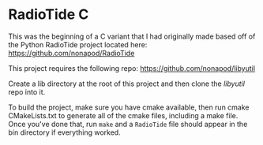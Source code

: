 # RadioTide C

This was the beginning of a C variant that I had originally made
based off of the Python RadioTide project located here:
https://github.com/nonapod/RadioTide

This project requires the following repo:
https://github.com/nonapod/libyutil

Create a lib directory at the root of this project and then clone
the *libyutil* repo into it.

To build the project, make sure you have cmake available, then 
run cmake CMakeLists.txt to generate all of the cmake files, 
including a make file. Once you've done that, run `make` and
a `RadioTide` file should appear in the bin directory if everything
worked.
